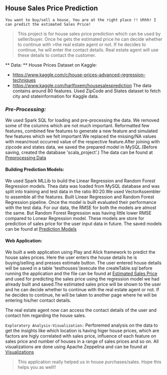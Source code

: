 ## House Sales Price Prediction ##

`You want to buy/sell a house. You are at the right place !! Uhhh! I can predict the estimated Sales Price!`

>This project is for house sales price prediction which can be used by seller/buyer. Once he gets the estimated price he can decide whether to continue with >the real estate agent or not. If he decides to continue, he will enter the contact details. Real estate agent will use these details to contact the customer.

** Data: **
House Prices Dataset on Kaggle:
* https://www.kaggle.com/c/house-prices-advanced-regression-techniques
* https://www.kaggle.com/harlfoxem/housesalesprediction
The data contains around 80 features. Used ZipCode and States dataset to fetch city and stateinformation for Kaggle data.

### *Pre-Processing:* ###
We used Spark SQL for loading and pre-processing the data. We removed some of the columns which are not much important. Reformatted few features, combined few features to generate a new feature and simulated few features which we felt important.We replaced the missing/NA values with mean/most occurred value of the respective feature.After joining with zipcode and states data, we saved the prepared model in MySQL.(Before saving, created the database 'scala_project'.)
The data can be found at [Preprocessing Data]()


#### Building Prediction Models: 
####
We used Spark MLLib to build the Linear Regression and Random Forest Regression models. Thea data was loaded from MySQL database and was split into training and test data in the ratio 80:20.We used VectorAssembler to assemble all the features. Built Linear Regression and Random Forest Regression pipeline. Once the model is built evaluated their performance with the test data. For our data, the RMSE for both the models are almost the same. But Random Forest Regression was having little lower RMSE compared to Lonear Regression model. These models are store for prediction of sales price for the user input data in future. The saved models can be found at [Prediction Models]()

#### Web Application:
####
We built a web application using Play and Alick framework to predict the house sales prices. Here the user enters the house details he is buying/selling and presses estimate button. The user entered house details will be saved in a table 'testhouses'(execute the createTable.sql before running the application and the file can be found at [Estimated Sales Price]() and used for predicting the sales price using the regression model we had already built and saved.The estimated sales price will be shown to the user and he can decide whether to continue with the real estate agent or not. If he decides to continue, he will be taken to another page where he will be entering his/her contact details. 

The real estate agent now can access the contact details of the user and contact him regarding the house sales.

`Exploratory Analysis-Visualization:`
Perforemed analysis on the data to get the insights like which location is having higer house prices, which are factors are higly correlated with sales price, influence of each feature on sales price and number of houses in a range of sales prices and so on. All visualizations are done using Apache Zeppelina and can be found at [Visualizations]()


>This application really helped us in house purchases/sales. Hope this helps you as well!!
